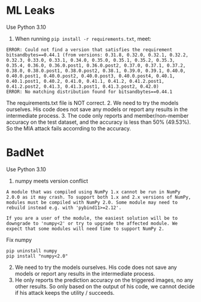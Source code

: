 # ML Leaks
Use Python 3.10  
1. When running ```pip install -r requirements.txt```, meet:
```
ERROR: Could not find a version that satisfies the requirement bitsandbytes==0.44.1 (from versions: 0.31.8, 0.32.0, 0.32.1, 0.32.2, 0.32.3, 0.33.0, 0.33.1, 0.34.0, 0.35.0, 0.35.1, 0.35.2, 0.35.3, 0.35.4, 0.36.0, 0.36.0.post1, 0.36.0.post2, 0.37.0, 0.37.1, 0.37.2, 0.38.0, 0.38.0.post1, 0.38.0.post2, 0.38.1, 0.39.0, 0.39.1, 0.40.0, 0.40.0.post1, 0.40.0.post2, 0.40.0.post3, 0.40.0.post4, 0.40.1, 0.40.1.post1, 0.40.2, 0.41.0, 0.41.1, 0.41.2, 0.41.2.post1, 0.41.2.post2, 0.41.3, 0.41.3.post1, 0.41.3.post2, 0.42.0)
ERROR: No matching distribution found for bitsandbytes==0.44.1
```
The requirements.txt file is NOT correct.
2. We need to try the models ourselves. His code does not save any models or report any results in the intermediate process.
3. The code only reports and member/non-member accuracy on the test dataset, and the accuracy is less than 50% (49.53%). So the MIA attack fails accorrding to the accuracy.  

# BadNet
Use Python 3.10
1. numpy meets version conflict
```
A module that was compiled using NumPy 1.x cannot be run in NumPy 2.0.0 as it may crash. To support both 1.x and 2.x versions of NumPy, modules must be compiled with NumPy 2.0. Some module may need to rebuild instead e.g. with 'pybind11>=2.12'.

If you are a user of the module, the easiest solution will be to downgrade to 'numpy<2' or try to upgrade the affected module. We expect that some modules will need time to support NumPy 2.
```
Fix numpy
```
pip uninstall numpy
pip install "numpy<2.0"
```
2. We need to try the models ourselves. His code does not save any models or report any results in the intermediate process.
3. He only reports the prediction accuracy on the triggered images, no any other results. So only based on the output of his code, we cannot decide if his attack keeps the utility / succeeds.
